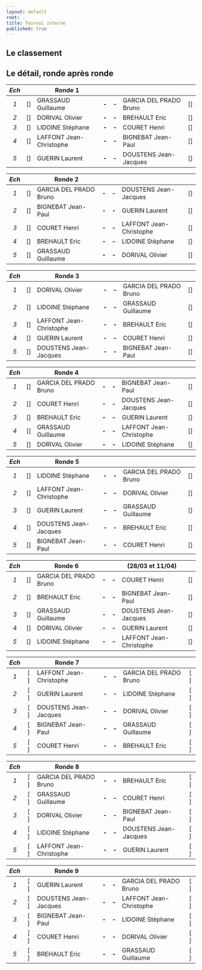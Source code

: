 ```yaml
---
layout: default
root: .
title: Tournoi interne
published: true
---
```


## Le classement 

## Le détail, ronde après ronde

|*Ech*|     | **Ronde 1**        |     |     |                           |     |
|:-:|:---:| -------------------- |:---:|:---:| ------------------------- |:---:|
|*1*| [] | GRASSAUD Guillaume   |**-**|**-**| GARCIA DEL PRADO Bruno    | [] |
|*2*| [] | DORIVAL Olivier      |**-**|**-**| BREHAULT Eric             | [] |
|*3*| [] | LIDOINE Stéphane     |**-**|**-**| COURET Henri          | [] |
|*4*| [] | LAFFONT Jean-Christophe |**-**|**-**| BIGNEBAT Jean-Paul     | [] |
|*5*| [] | GUERIN Laurent        |**-**|**-**| DOUSTENS Jean-Jacques    | [] |


|*Ech*|     | **Ronde 2**        |     |     |                           |     |
|:-:|:---:| -------------------- |:---:|:---:| ------------------------- |:---:|
|*1*| [] | GARCIA DEL PRADO Bruno  |**-**|**-**| DOUSTENS Jean-Jacques  | [] |
|*2*| [] | BIGNEBAT Jean-Paul   |**-**|**-**| GUERIN Laurent            | [] |
|*3*| [] | COURET Henri       |**-**|**-**| LAFFONT Jean-Christophe   | [] |
|*4*| [] | BREHAULT Eric        |**-**|**-**| LIDOINE Stéphane          |[]|
|*5*| [] | GRASSAUD Guillaume   |**-**|**-**| DORIVAL Olivier           | [] |

|*Ech*|     | **Ronde 3**        |     |     |                           |     |
|:-:|:---:| -------------------- |:---:|:---:| ------------------------- |:---:|
|*1*| [] | DORIVAL Olivier      |**-**|**-**| GARCIA DEL PRADO Bruno    | [] |
|*2*|[]| LIDOINE Stéphane     |**-**|**-**| GRASSAUD Guillaume        | [] |
|*3*| [] | LAFFONT Jean-Christophe  |**-**|**-**| BREHAULT Eric         | [] |
|*4*| [] | GUERIN Laurent           |**-**|**-**| COURET Henri          |[]|
|*5*| [] | DOUSTENS Jean-Jacques    |**-**|**-**| BIGNEBAT Jean-Paul    | [] |

|*Ech*|   | **Ronde 4**          |     |     |                           |     |
|:-:|:---:| -------------------- |:---:|:---:| ------------------------- |:---:|
|*1*| [] | GARCIA DEL PRADO Bruno |**-**|**-**| BIGNEBAT Jean-Paul      | [] |
|*2*|[]| COURET Henri           |**-**|**-**| DOUSTENS Jean-Jacques   | [] |
|*3*| [] | BREHAULT Eric          |**-**|**-**| GUERIN Laurent          | [] |
|*4*| [] | GRASSAUD Guillaume     |**-**|**-**| LAFFONT Jean-Christophe | [] |
|*5*| [] | DORIVAL Olivier        |**-**|**-**| LIDOINE Stéphane        |[]|

|*Ech*|   | **Ronde 5**             |     |     |                        |     |
|:-:|:---:| ----------------------- |:---:|:---:| ---------------------- |:---:|
|*1*| [] | LIDOINE Stéphane        |**-**|**-**| GARCIA DEL PRADO Bruno | [] |
|*2*| [] | LAFFONT Jean-Christophe |**-**|**-**| DORIVAL Olivier        | [] |
|*3*| [] | GUERIN Laurent          |**-**|**-**| GRASSAUD Guillaume     | [] |
|*4*| [] | DOUSTENS Jean-Jacques   |**-**|**-**| BREHAULT Eric          | [] |
|*5*| [] | BIGNEBAT Jean-Paul      |**-**|**-**| COURET Henri           | [] |

|*Ech*|   | **Ronde 6**          |     |     |  (28/03 et 11/04)         |     |
|:-:|:---:| -------------------- |:---:|:---:| ------------------------- |:---:|
|*1*| [] | GARCIA DEL PRADO Bruno    |**-**|**-**| COURET Henri         | [] |
|*2*| [] | BREHAULT Eric        |**-**|**-**| BIGNEBAT Jean-Paul        | [] |
|*3*| [] | GRASSAUD Guillaume   |**-**|**-**| DOUSTENS Jean-Jacques     | [] |
|*4*| [] | DORIVAL Olivier      |**-**|**-**| GUERIN Laurent            | [] |
|*5*| [] | LIDOINE Stéphane     |**-**|**-**| LAFFONT Jean-Christophe   | [] |

|*Ech*|   | **Ronde 7**          |     |     |                           |     |
|:-:|:---:| -------------------- |:---:|:---:| ------------------------- |:---:|
|*1*| [ ] | LAFFONT Jean-Christophe |**-**|**-**| GARCIA DEL PRADO Bruno | [ ] |
|*2*| [ ] | GUERIN Laurent          |**-**|**-**| LIDOINE Stéphane       | [ ] |
|*3*| [ ] | DOUSTENS Jean-Jacques   |**-**|**-**| DORIVAL Olivier        | [ ] |
|*4*| [ ] | BIGNEBAT Jean-Paul      |**-**|**-**| GRASSAUD Guillaume     | [ ] |
|*5*| [ ] | COURET Henri            |**-**|**-**| BREHAULT Eric          | [ ] |

|*Ech*|     | **Ronde 8**           |     |     |                        |     |
|:-:|:---:| ----------------------- |:---:|:---:| ---------------------- |:---:|
|*1*| [ ] | GARCIA DEL PRADO Bruno  |**-**|**-**| BREHAULT Eric          | [ ] |
|*2*| [ ] | GRASSAUD Guillaume      |**-**|**-**| COURET Henri           | [ ] |
|*3*| [ ] | DORIVAL Olivier         |**-**|**-**| BIGNEBAT Jean-Paul     | [ ] |
|*4*| [ ] | LIDOINE Stéphane        |**-**|**-**| DOUSTENS Jean-Jacques  | [ ] |
|*5*| [ ] | LAFFONT Jean-Christophe |**-**|**-**| GUERIN Laurent         | [ ] |

|*Ech*|   | **Ronde 9**            |     |     |                         |     |
|:-:|:---:| ---------------------- |:---:|:---:| ----------------------- |:---:|
|*1*| [ ] | GUERIN Laurent         |**-**|**-**| GARCIA DEL PRADO Bruno  | [ ] |
|*2*| [ ] | DOUSTENS Jean-Jacques  |**-**|**-**| LAFFONT Jean-Christophe | [ ] |
|*3*| [ ] | BIGNEBAT Jean-Paul     |**-**|**-**| LIDOINE Stéphane        | [ ] |
|*4*| [ ] | COURET Henri           |**-**|**-**| DORIVAL Olivier         | [ ] |
|*5*| [ ] | BREHAULT Eric          |**-**|**-**| GRASSAUD Guillaume      | [ ] |